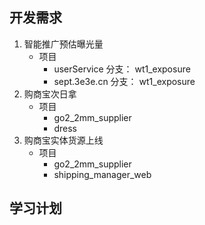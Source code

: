 ## 开发需求
1. 智能推广预估曝光量
    - 项目
        - userService  分支： wt1_exposure
        - sept.3e3e.cn 分支： wt1_exposure
2. 购商宝次日拿
    - 项目
        - go2_2mm_supplier 
        - dress 
3. 购商宝实体货源上线
    - 项目
        - go2_2mm_supplier 
        - shipping_manager_web 

## 学习计划